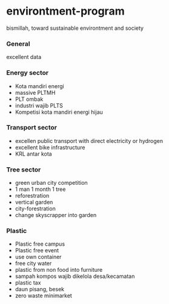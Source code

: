 # environtment-program
bismillah, toward sustainable environtment and society

### General
excellent data

### Energy sector
- Kota mandiri energi
- massive PLTMH
- PLT ombak
- industri wajib PLTS
- Kompetisi kota mandiri energi hijau

### Transport sector
- excellen public transport with direct electricity or hydrogen
- excellent bike infrastructure
- KRL antar kota
  
### Tree sector
- green urban city competition
- 1 man 1 month 1 tree
- reforestration
- vertical garden
- city-forestration
- change skyscrapper into garden

### Plastic
- Plastic free campus
- Plastic free event
- use own container
- free city water
- plastic from non food into furniture
- sampah kompos wajib dikelola desa/kecamatan
- plastic tax
- daun pisang, besek
- zero waste minimarket
